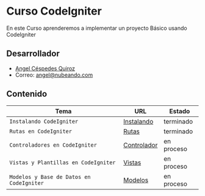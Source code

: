 # Curso CodeIgniter

En este Curso aprenderemos a implementar un proyecto Básico usando CodeIgniter

## Desarrollador

*  [Angel Céspedes Quiroz](https://bo.linkedin.com/in/acq1305)
*  Correo:  <angel@nubeando.com>

## Contenido

|Tema|URL|Estado|
|--|--|--|
|`Instalando CodeIgniter`| [Instalando](https://github.com/NubeAndoBo/curso-codeigniter/blob/master/instalando.md) | terminado |
|`Rutas en CodeIgniter`| [Rutas](https://github.com/NubeAndoBo/curso-codeigniter/blob/master/rutas.md) | terminado |
|`Controladores en CodeIgniter`| [Controlador](https://github.com/NubeAndoBo/curso-codeigniter/blob/master/controladores.md) | en proceso |
|`Vistas y Plantillas en CodeIgniter`| [Vistas](https://github.com/NubeAndoBo/curso-codeigniter/blob/master/vistas.md) | en proceso |
|`Modelos y Base de Datos en CodeIgniter`| [Modelos](https://github.com/NubeAndoBo/curso-codeigniter/blob/master/modelos.md) | en proceso |
